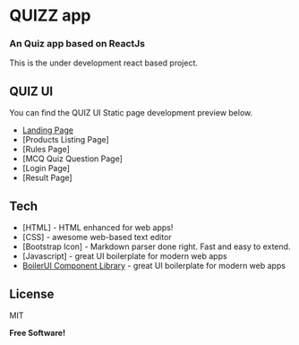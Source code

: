# QUIZZ app
### An Quiz app based on ReactJs

This is the under development react based project.

## QUIZ UI 

You can find the QUIZ UI Static page development preview below.

- [Landing Page](https://quizz-ui.netlify.app/index.html)
- [Products Listing Page]
- [Rules Page]
- [MCQ Quiz Question Page]
- [Login Page]
- [Result Page]

## Tech

- [HTML] - HTML enhanced for web apps!
- [CSS] - awesome web-based text editor
- [Bootstrap Icon] - Markdown parser done right. Fast and easy to extend.
- [Javascript] - great UI boilerplate for modern web apps
- [BoilerUI Component Library](https://sanketr43.github.io/Boiler-UI-component-library/index.html) - great UI boilerplate for modern web apps


## License

MIT

**Free Software!**
